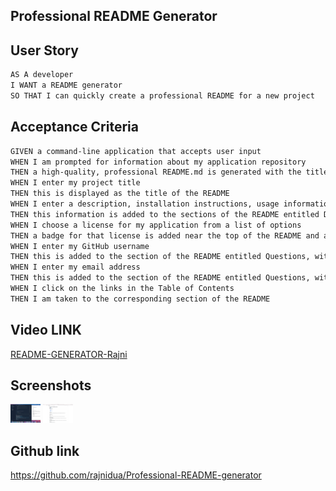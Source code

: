 ## Professional README Generator

## User Story

```md
AS A developer
I WANT a README generator
SO THAT I can quickly create a professional README for a new project
```

## Acceptance Criteria

```md
GIVEN a command-line application that accepts user input
WHEN I am prompted for information about my application repository
THEN a high-quality, professional README.md is generated with the title of my project and sections entitled Description, Table of Contents, Installation, Usage, License, Contributing, Tests, and Questions
WHEN I enter my project title
THEN this is displayed as the title of the README
WHEN I enter a description, installation instructions, usage information, contribution guidelines, and test instructions
THEN this information is added to the sections of the README entitled Description, Installation, Usage, Contributing, and Tests
WHEN I choose a license for my application from a list of options
THEN a badge for that license is added near the top of the README and a notice is added to the section of the README entitled License that explains which license the application is covered under
WHEN I enter my GitHub username
THEN this is added to the section of the README entitled Questions, with a link to my GitHub profile
WHEN I enter my email address
THEN this is added to the section of the README entitled Questions, with instructions on how to reach me with additional questions
WHEN I click on the links in the Table of Contents
THEN I am taken to the corresponding section of the README
```

## Video LINK

[README-GENERATOR-Rajni](https://drive.google.com/file/d/1gqUl1TfCX-IeCK24U_iVIhjqYQDoWeW6/view?usp=sharing)

## Screenshots
<img src="./Develop/images/README-GENERATOR.png"  alt="Screenshot from video"  width="48">
<img src="./Develop/images/Screenshot-README-FILE.png" alt="Screenshot of the file" width="48">


## Github link
https://github.com/rajnidua/Professional-README-generator




